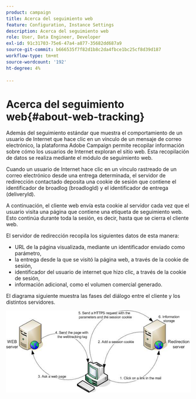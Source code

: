 ```yaml
---
product: campaign
title: Acerca del seguimiento web
feature: Configuration, Instance Settings
description: Acerca del seguimiento web
role: User, Data Engineer, Developer
exl-id: 91c31703-75e6-47a4-a877-35682dd687a9
source-git-commit: b666535f7f82d1b8c2da4fbce1bc25cf8d39d187
workflow-type: tm+mt
source-wordcount: '192'
ht-degree: 4%

---
```


# Acerca del seguimiento web{#about-web-tracking}

Además del seguimiento estándar que muestra el comportamiento de un usuario de Internet que hace clic en un vínculo de un mensaje de correo electrónico, la plataforma Adobe Campaign permite recopilar información sobre cómo los usuarios de Internet exploran el sitio web. Esta recopilación de datos se realiza mediante el módulo de seguimiento web.

Cuando un usuario de Internet hace clic en un vínculo rastreado de un correo electrónico desde una entrega determinada, el servidor de redirección contactado deposita una cookie de sesión que contiene el identificador de broadlog (broadlogId) y el identificador de entrega (deliveryId).

A continuación, el cliente web envía esta cookie al servidor cada vez que el usuario visita una página que contiene una etiqueta de seguimiento web. Esto continúa durante toda la sesión, es decir, hasta que se cierra el cliente web.

El servidor de redirección recopila los siguientes datos de esta manera:

* URL de la página visualizada, mediante un identificador enviado como parámetro,
* la entrega desde la que se visitó la página web, a través de la cookie de sesión,
* identificador del usuario de internet que hizo clic, a través de la cookie de sesión,
* información adicional, como el volumen comercial generado.

El diagrama siguiente muestra las fases del diálogo entre el cliente y los distintos servidores.

![](assets/d_ncs_integration_webtracking_structure1.png)

